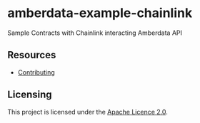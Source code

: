 # amberdata-example-chainlink
Sample Contracts with Chainlink interacting Amberdata API

## Resources

- [Contributing](./CONTRIBUTING.md)

## Licensing

This project is licensed under the [Apache Licence 2.0](./LICENSE).

